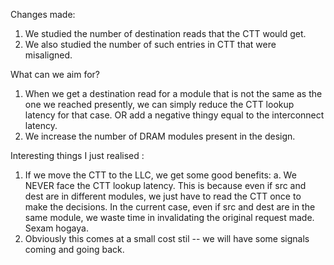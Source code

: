 Changes made:
1. We studied the number of destination reads that the CTT would get. 
2. We also studied the number of such entries in CTT that were misaligned.

What can we aim for?
1. When we get a destination read for a module that is not the same as the one we reached presently, we can simply reduce the CTT lookup latency for that case. OR add a negative thingy equal to the interconnect latency.
2. We increase the number of DRAM modules present in the design.

Interesting things I just realised : 
1. If we move the CTT to the LLC, we get some good benefits:
    a. We NEVER face the CTT lookup latency. This is because even if src and dest are in different modules, we just have to read the CTT once to make the decisions. In the current case, even if src and dest are in the same module, we waste time in invalidating the original request made. Sexam hogaya.
2. Obviously this comes at a small cost stil -- we will have some signals coming and going back. 
